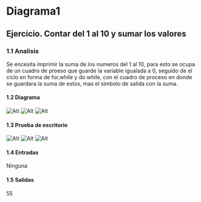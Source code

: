 # Diagrama1
## Ejercicio. Contar del 1 al 10 y sumar los valores
### 1.1 Analisis
Se encesita imprimir la suma de los numeros del 1 al 10, para esto se ocupa de un cuadro de proeso que guarde la variable igualada a 0, seguido de el ciclo en forma de for,while y do while, con el cuadro de proceso en donde se guardara la suma de estos, mas el simbolo de salida con la suma.

#### 1.2 Diagrama 
![Alt](https://gyazo.com/2fe57f4ae0a914da282d0e93af07704f.png)
![Alt](https://gyazo.com/fcb4fdcef3028a858a78e72eac263a22.png)
![Alt](https://gyazo.com/b9b88406261928de4e7d6a994e806106.png)

#### 1.3 Prueba de escritorio
![Alt](https://gyazo.com/8372e004bd096e4e997f5e1125f1ee7c.png)
![Alt](https://gyazo.com/e79199e9f19d232b21353422fba9c75d.png)
![Alt](https://gyazo.com/a75dae09bd30daecc3981add768d67d5.png)

#### 1.4 Entradas
Ninguna

#### 1.5 Salidas
55
